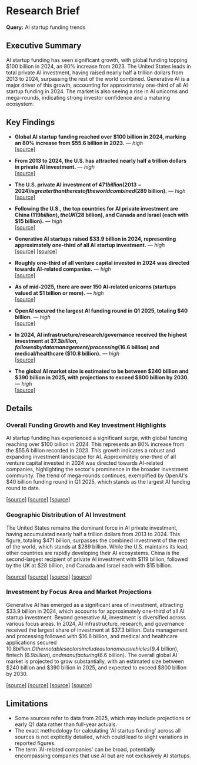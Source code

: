 # Research Brief

**Query:** AI startup funding trends

## Executive Summary
AI startup funding has seen significant growth, with global funding topping $100 billion in 2024, an 80% increase from 2023. The United States leads in total private AI investment, having raised nearly half a trillion dollars from 2013 to 2024, surpassing the rest of the world combined. Generative AI is a major driver of this growth, accounting for approximately one-third of all AI startup funding in 2024. The market is also seeing a rise in AI unicorns and mega-rounds, indicating strong investor confidence and a maturing ecosystem.

## Key Findings
- **Global AI startup funding reached over $100 billion in 2024, marking an 80% increase from $55.6 billion in 2023.** — _high_  
  [[source]](https://thunderbit.com/blog/ai-startup-stats)

- **From 2013 to 2024, the U.S. has attracted nearly half a trillion dollars in private AI investment.** — _high_  
  [[source]](https://www.visualcapitalist.com/visualizing-global-ai-investment-by-country/)

- **The U.S. private AI investment of $471 billion (2013-2024) is greater than the rest of the world combined ($289 billion).** — _high_  
  [[source]](https://www.visualcapitalist.com/visualizing-global-ai-investment-by-country/)

- **Following the U.S., the top countries for AI private investment are China ($119 billion), the UK ($28 billion), and Canada and Israel (each with $15 billion).** — _high_  
  [[source]](https://www.visualcapitalist.com/visualizing-global-ai-investment-by-country/)

- **Generative AI startups raised $33.9 billion in 2024, representing approximately one-third of all AI startup investment.** — _high_  
  [[source]](https://thunderbit.com/blog/ai-startup-stats) [[source]](https://thunderbit.com/blog/ai-startup-stats)

- **Roughly one-third of all venture capital invested in 2024 was directed towards AI-related companies.** — _high_  
  [[source]](https://thunderbit.com/blog/ai-startup-stats)

- **As of mid-2025, there are over 150 AI-related unicorns (startups valued at $1 billion or more).** — _high_  
  [[source]](https://thunderbit.com/blog/ai-startup-stats)

- **OpenAI secured the largest AI funding round in Q1 2025, totaling $40 billion.** — _high_  
  [[source]](https://thunderbit.com/blog/ai-startup-stats)

- **In 2024, AI infrastructure/research/governance received the highest investment at $37.3 billion, followed by data management/processing ($16.6 billion) and medical/healthcare ($10.8 billion).** — _high_  
  [[source]](https://www.visualcapitalist.com/visualizing-global-ai-investment-by-country/)

- **The global AI market size is estimated to be between $240 billion and $390 billion in 2025, with projections to exceed $800 billion by 2030.** — _high_  
  [[source]](https://thunderbit.com/blog/ai-startup-stats)


## Details
### Overall Funding Growth and Key Investment Highlights
AI startup funding has experienced a significant surge, with global funding reaching over $100 billion in 2024. This represents an 80% increase from the $55.6 billion recorded in 2023. This growth indicates a robust and expanding investment landscape for AI. Approximately one-third of all venture capital invested in 2024 was directed towards AI-related companies, highlighting the sector's prominence in the broader investment community. The trend of mega-rounds continues, exemplified by OpenAI's $40 billion funding round in Q1 2025, which stands as the largest AI funding round to date.

[[source]](https://thunderbit.com/blog/ai-startup-stats) [[source]](https://thunderbit.com/blog/ai-startup-stats) [[source]](https://thunderbit.com/blog/ai-startup-stats)

### Geographic Distribution of AI Investment
The United States remains the dominant force in AI private investment, having accumulated nearly half a trillion dollars from 2013 to 2024. This figure, totaling $471 billion, surpasses the combined investment of the rest of the world, which stands at $289 billion. While the U.S. maintains its lead, other countries are rapidly developing their AI ecosystems. China is the second-largest recipient of private AI investment with $119 billion, followed by the UK at $28 billion, and Canada and Israel each with $15 billion.

[[source]](https://www.visualcapitalist.com/visualizing-global-ai-investment-by-country/) [[source]](https://www.visualcapitalist.com/visualizing-global-ai-investment-by-country/) [[source]](https://www.visualcapitalist.com/visualizing-global-ai-investment-by-country/) [[source]](https://thunderbit.com/blog/ai-startup-stats)

### Investment by Focus Area and Market Projections
Generative AI has emerged as a significant area of investment, attracting $33.9 billion in 2024, which accounts for approximately one-third of all AI startup investment. Beyond generative AI, investment is diversified across various focus areas. In 2024, AI infrastructure, research, and governance received the largest share of investment at $37.3 billion. Data management and processing followed with $16.6 billion, and medical and healthcare applications secured $10.8 billion. Other notable sectors include autonomous vehicles ($9.4 billion), fintech ($6.9 billion), and manufacturing ($6.6 billion). The overall global AI market is projected to grow substantially, with an estimated size between $240 billion and $390 billion in 2025, and expected to exceed $800 billion by 2030.

[[source]](https://thunderbit.com/blog/ai-startup-stats) [[source]](https://thunderbit.com/blog/ai-startup-stats) [[source]](https://www.visualcapitalist.com/visualizing-global-ai-investment-by-country/) [[source]](https://thunderbit.com/blog/ai-startup-stats)


## Limitations
- Some sources refer to data from 2025, which may include projections or early Q1 data rather than full-year actuals.
- The exact methodology for calculating 'AI startup funding' across all sources is not explicitly detailed, which could lead to slight variations in reported figures.
- The term 'AI-related companies' can be broad, potentially encompassing companies that use AI but are not exclusively AI startups.
